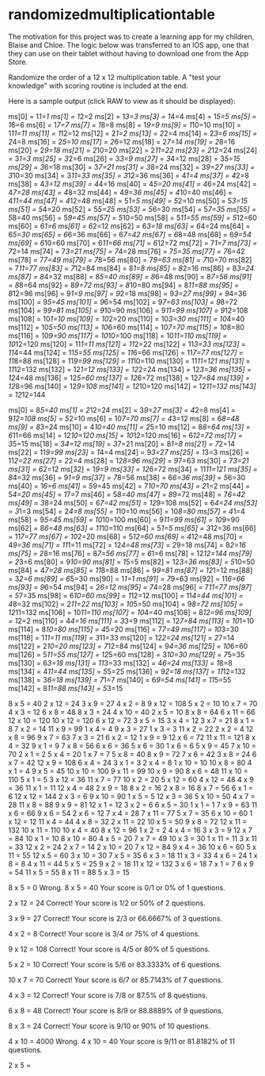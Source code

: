 # randomizedmultiplicationtable

The motivation for this project was to create a learning app for my children, Blaise and Chloe. The logic below was transferred to an IOS app, one that they can use on their tablet without having to download one from the App Store. 

Randomize the order of a 12 x 12 multiplication table. A "test your knowledge" with scoring routine is included at the end.

Here is a sample output (click RAW to view as it should be displayed):

ms[0] = 1*1=1
ms[1] = 1*2=2
ms[2] = 1*3=3
ms[3] = 1*4=4
ms[4] = 1*5=5
ms[5] = 1*6=6
ms[6] = 1*7=7
ms[7] = 1*8=8
ms[8] = 1*9=9
ms[9] = 1*10=10
ms[10] = 1*11=11
ms[11] = 1*12=12
ms[12] = 2*1=2
ms[13] = 2*2=4
ms[14] = 2*3=6
ms[15] = 2*4=8
ms[16] = 2*5=10
ms[17] = 2*6=12
ms[18] = 2*7=14
ms[19] = 2*8=16
ms[20] = 2*9=18
ms[21] = 2*10=20
ms[22] = 2*11=22
ms[23] = 2*12=24
ms[24] = 3*1=3
ms[25] = 3*2=6
ms[26] = 3*3=9
ms[27] = 3*4=12
ms[28] = 3*5=15
ms[29] = 3*6=18
ms[30] = 3*7=21
ms[31] = 3*8=24
ms[32] = 3*9=27
ms[33] = 3*10=30
ms[34] = 3*11=33
ms[35] = 3*12=36
ms[36] = 4*1=4
ms[37] = 4*2=8
ms[38] = 4*3=12
ms[39] = 4*4=16
ms[40] = 4*5=20
ms[41] = 4*6=24
ms[42] = 4*7=28
ms[43] = 4*8=32
ms[44] = 4*9=36
ms[45] = 4*10=40
ms[46] = 4*11=44
ms[47] = 4*12=48
ms[48] = 5*1=5
ms[49] = 5*2=10
ms[50] = 5*3=15
ms[51] = 5*4=20
ms[52] = 5*5=25
ms[53] = 5*6=30
ms[54] = 5*7=35
ms[55] = 5*8=40
ms[56] = 5*9=45
ms[57] = 5*10=50
ms[58] = 5*11=55
ms[59] = 5*12=60
ms[60] = 6*1=6
ms[61] = 6*2=12
ms[62] = 6*3=18
ms[63] = 6*4=24
ms[64] = 6*5=30
ms[65] = 6*6=36
ms[66] = 6*7=42
ms[67] = 6*8=48
ms[68] = 6*9=54
ms[69] = 6*10=60
ms[70] = 6*11=66
ms[71] = 6*12=72
ms[72] = 7*1=7
ms[73] = 7*2=14
ms[74] = 7*3=21
ms[75] = 7*4=28
ms[76] = 7*5=35
ms[77] = 7*6=42
ms[78] = 7*7=49
ms[79] = 7*8=56
ms[80] = 7*9=63
ms[81] = 7*10=70
ms[82] = 7*11=77
ms[83] = 7*12=84
ms[84] = 8*1=8
ms[85] = 8*2=16
ms[86] = 8*3=24
ms[87] = 8*4=32
ms[88] = 8*5=40
ms[89] = 8*6=48
ms[90] = 8*7=56
ms[91] = 8*8=64
ms[92] = 8*9=72
ms[93] = 8*10=80
ms[94] = 8*11=88
ms[95] = 8*12=96
ms[96] = 9*1=9
ms[97] = 9*2=18
ms[98] = 9*3=27
ms[99] = 9*4=36
ms[100] = 9*5=45
ms[101] = 9*6=54
ms[102] = 9*7=63
ms[103] = 9*8=72
ms[104] = 9*9=81
ms[105] = 9*10=90
ms[106] = 9*11=99
ms[107] = 9*12=108
ms[108] = 10*1=10
ms[109] = 10*2=20
ms[110] = 10*3=30
ms[111] = 10*4=40
ms[112] = 10*5=50
ms[113] = 10*6=60
ms[114] = 10*7=70
ms[115] = 10*8=80
ms[116] = 10*9=90
ms[117] = 10*10=100
ms[118] = 10*11=110
ms[119] = 10*12=120
ms[120] = 11*1=11
ms[121] = 11*2=22
ms[122] = 11*3=33
ms[123] = 11*4=44
ms[124] = 11*5=55
ms[125] = 11*6=66
ms[126] = 11*7=77
ms[127] = 11*8=88
ms[128] = 11*9=99
ms[129] = 11*10=110
ms[130] = 11*11=121
ms[131] = 11*12=132
ms[132] = 12*1=12
ms[133] = 12*2=24
ms[134] = 12*3=36
ms[135] = 12*4=48
ms[136] = 12*5=60
ms[137] = 12*6=72
ms[138] = 12*7=84
ms[139] = 12*8=96
ms[140] = 12*9=108
ms[141] = 12*10=120
ms[142] = 12*11=132
ms[143] = 12*12=144


ms[0] = 8*5=40
ms[1] = 2*12=24
ms[2] = 3*9=27
ms[3] = 4*2=8
ms[4] = 9*12=108
ms[5] = 5*2=10
ms[6] = 10*7=70
ms[7] = 4*3=12
ms[8] = 6*8=48
ms[9] = 8*3=24
ms[10] = 4*10=40
ms[11] = 2*5=10
ms[12] = 8*8=64
ms[13] = 6*11=66
ms[14] = 12*10=120
ms[15] = 10*12=120
ms[16] = 6*12=72
ms[17] = 3*5=15
ms[18] = 3*4=12
ms[19] = 3*7=21
ms[20] = 8*1=8
ms[21] = 7*2=14
ms[22] = 11*9=99
ms[23] = 1*4=4
ms[24] = 9*3=27
ms[25] = 1*3=3
ms[26] = 11*2=22
ms[27] = 2*2=4
ms[28] = 12*8=96
ms[29] = 9*7=63
ms[30] = 7*3=21
ms[31] = 6*2=12
ms[32] = 1*9=9
ms[33] = 12*6=72
ms[34] = 11*11=121
ms[35] = 8*4=32
ms[36] = 9*1=9
ms[37] = 7*8=56
ms[38] = 6*6=36
ms[39] = 5*6=30
ms[40] = 1*6=6
ms[41] = 5*9=45
ms[42] = 7*10=70
ms[43] = 2*1=2
ms[44] = 5*4=20
ms[45] = 1*7=7
ms[46] = 5*8=40
ms[47] = 8*9=72
ms[48] = 7*6=42
ms[49] = 3*8=24
ms[50] = 6*7=42
ms[51] = 12*9=108
ms[52] = 6*4=24
ms[53] = 3*1=3
ms[54] = 2*4=8
ms[55] = 1*10=10
ms[56] = 10*8=80
ms[57] = 4*1=4
ms[58] = 9*5=45
ms[59] = 10*10=100
ms[60] = 9*11=99
ms[61] = 10*9=90
ms[62] = 8*6=48
ms[63] = 11*10=110
ms[64] = 5*1=5
ms[65] = 3*12=36
ms[66] = 11*7=77
ms[67] = 10*2=20
ms[68] = 5*12=60
ms[69] = 4*12=48
ms[70] = 4*9=36
ms[71] = 11*1=11
ms[72] = 12*4=48
ms[73] = 2*9=18
ms[74] = 8*2=16
ms[75] = 2*8=16
ms[76] = 8*7=56
ms[77] = 6*1=6
ms[78] = 12*12=144
ms[79] = 2*3=6
ms[80] = 9*10=90
ms[81] = 1*5=5
ms[82] = 12*3=36
ms[83] = 5*10=50
ms[84] = 4*7=28
ms[85] = 11*8=88
ms[86] = 9*9=81
ms[87] = 12*1=12
ms[88] = 3*2=6
ms[89] = 6*5=30
ms[90] = 1*1=1
ms[91] = 7*9=63
ms[92] = 11*6=66
ms[93] = 9*6=54
ms[94] = 2*6=12
ms[95] = 7*4=28
ms[96] = 7*11=77
ms[97] = 5*7=35
ms[98] = 6*10=60
ms[99] = 1*12=12
ms[100] = 11*4=44
ms[101] = 4*8=32
ms[102] = 2*11=22
ms[103] = 10*5=50
ms[104] = 9*8=72
ms[105] = 12*11=132
ms[106] = 10*11=110
ms[107] = 10*4=40
ms[108] = 8*12=96
ms[109] = 1*2=2
ms[110] = 4*4=16
ms[111] = 3*3=9
ms[112] = 12*7=84
ms[113] = 10*1=10
ms[114] = 8*10=80
ms[115] = 4*5=20
ms[116] = 7*7=49
ms[117] = 10*3=30
ms[118] = 1*11=11
ms[119] = 3*11=33
ms[120] = 12*2=24
ms[121] = 2*7=14
ms[122] = 2*10=20
ms[123] = 7*12=84
ms[124] = 9*4=36
ms[125] = 10*6=60
ms[126] = 5*11=55
ms[127] = 12*5=60
ms[128] = 3*10=30
ms[129] = 7*5=35
ms[130] = 6*3=18
ms[131] = 11*3=33
ms[132] = 4*6=24
ms[133] = 1*8=8
ms[134] = 4*11=44
ms[135] = 5*5=25
ms[136] = 9*2=18
ms[137] = 11*12=132
ms[138] = 3*6=18
ms[139] = 7*1=7
ms[140] = 6*9=54
ms[141] = 11*5=55
ms[142] = 8*11=88
ms[143] = 5*3=15


8 x 5 = 40
2 x 12 = 24
3 x 9 = 27
4 x 2 = 8
9 x 12 = 108
5 x 2 = 10
10 x 7 = 70
4 x 3 = 12
6 x 8 = 48
8 x 3 = 24
4 x 10 = 40
2 x 5 = 10
8 x 8 = 64
6 x 11 = 66
12 x 10 = 120
10 x 12 = 120
6 x 12 = 72
3 x 5 = 15
3 x 4 = 12
3 x 7 = 21
8 x 1 = 8
7 x 2 = 14
11 x 9 = 99
1 x 4 = 4
9 x 3 = 27
1 x 3 = 3
11 x 2 = 22
2 x 2 = 4
12 x 8 = 96
9 x 7 = 63
7 x 3 = 21
6 x 2 = 12
1 x 9 = 9
12 x 6 = 72
11 x 11 = 121
8 x 4 = 32
9 x 1 = 9
7 x 8 = 56
6 x 6 = 36
5 x 6 = 30
1 x 6 = 6
5 x 9 = 45
7 x 10 = 70
2 x 1 = 2
5 x 4 = 20
1 x 7 = 7
5 x 8 = 40
8 x 9 = 72
7 x 6 = 42
3 x 8 = 24
6 x 7 = 42
12 x 9 = 108
6 x 4 = 24
3 x 1 = 3
2 x 4 = 8
1 x 10 = 10
10 x 8 = 80
4 x 1 = 4
9 x 5 = 45
10 x 10 = 100
9 x 11 = 99
10 x 9 = 90
8 x 6 = 48
11 x 10 = 110
5 x 1 = 5
3 x 12 = 36
11 x 7 = 77
10 x 2 = 20
5 x 12 = 60
4 x 12 = 48
4 x 9 = 36
11 x 1 = 11
12 x 4 = 48
2 x 9 = 18
8 x 2 = 16
2 x 8 = 16
8 x 7 = 56
6 x 1 = 6
12 x 12 = 144
2 x 3 = 6
9 x 10 = 90
1 x 5 = 5
12 x 3 = 36
5 x 10 = 50
4 x 7 = 28
11 x 8 = 88
9 x 9 = 81
12 x 1 = 12
3 x 2 = 6
6 x 5 = 30
1 x 1 = 1
7 x 9 = 63
11 x 6 = 66
9 x 6 = 54
2 x 6 = 12
7 x 4 = 28
7 x 11 = 77
5 x 7 = 35
6 x 10 = 60
1 x 12 = 12
11 x 4 = 44
4 x 8 = 32
2 x 11 = 22
10 x 5 = 50
9 x 8 = 72
12 x 11 = 132
10 x 11 = 110
10 x 4 = 40
8 x 12 = 96
1 x 2 = 2
4 x 4 = 16
3 x 3 = 9
12 x 7 = 84
10 x 1 = 10
8 x 10 = 80
4 x 5 = 20
7 x 7 = 49
10 x 3 = 30
1 x 11 = 11
3 x 11 = 33
12 x 2 = 24
2 x 7 = 14
2 x 10 = 20
7 x 12 = 84
9 x 4 = 36
10 x 6 = 60
5 x 11 = 55
12 x 5 = 60
3 x 10 = 30
7 x 5 = 35
6 x 3 = 18
11 x 3 = 33
4 x 6 = 24
1 x 8 = 8
4 x 11 = 44
5 x 5 = 25
9 x 2 = 18
11 x 12 = 132
3 x 6 = 18
7 x 1 = 7
6 x 9 = 54
11 x 5 = 55
8 x 11 = 88
5 x 3 = 15


8 x 5 = 0
Wrong. 8 x 5 = 40
Your score is 0/1 or 0% of 1 questions.

2 x 12 = 24
Correct! Your score is 1/2 or 50% of 2 questions.

3 x 9 = 27
Correct! Your score is 2/3 or 66.6667% of 3 questions.

4 x 2 = 8
Correct! Your score is 3/4 or 75% of 4 questions.

9 x 12 = 108
Correct! Your score is 4/5 or 80% of 5 questions.

5 x 2 = 10
Correct! Your score is 5/6 or 83.3333% of 6 questions.

10 x 7 = 70
Correct! Your score is 6/7 or 85.7143% of 7 questions.

4 x 3 = 12
Correct! Your score is 7/8 or 87.5% of 8 questions.

6 x 8 = 48
Correct! Your score is 8/9 or 88.8889% of 9 questions.

8 x 3 = 24
Correct! Your score is 9/10 or 90% of 10 questions.

4 x 10 = 4000
Wrong. 4 x 10 = 40
Your score is 9/11 or 81.8182% of 11 questions.

2 x 5 =  
